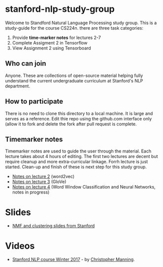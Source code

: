 # stanford-nlp-study-group
Welcome to Standford Natural Language Processing study group. This is a study-guide for the 
course CS224n. there are three task categories:

1. Provide **time-marker notes** for lectures 2-7
2. Complete Assigment 2 in Tensorflow
3. View Assignment 2 using Tensorboard 

## Who can join
Anyone. These are collections of open-source material helping fully understand the current
undergraduate curriculum at Stanford's NLP department.

## How to participate
There is no need to clone this directory to a local machine. It is large and serves as a reference. 
Edit thie repo using the github.com interface only (allow it to fork and delete the fork after pull request is complete.


## Timemarker notes
Timemarker notes are used to guide the user through the material. Each lecture takes about 4 hours of editing. The first two lectures are decent but require cleanup and more extra-curricular linkage. Forrh lecture is just started. Clean-up and finish of these is next step for this study group.

- [Notes on lecture 2](./2017/02-word-vector-representations.md) (word2vec)
- [Notes on lecture 3](./2017/03-glove.md) (GloVe)
- [Notes on lecture 4](./2017/04-windows-nn.md) (Word Window Classification and Neural Networks, notes in progress)

# Slides
- [NMF and clustering slides from Stanford](https://web.stanford.edu/group/mmds/slides2012/s-park.pdf)


# Videos
- [Stanford NLP course Winter 2017](https://www.youtube.com/playlist?list=PL3FW7Lu3i5Jsnh1rnUwq_TcylNr7EkRe6) - by [Christopher Manning](https://nlp.stanford.edu/manning/).
